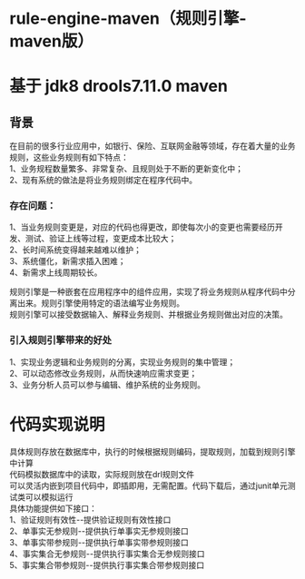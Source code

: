 # rule-engine-maven（规则引擎-maven版）
# 基于 jdk8  drools7.11.0 maven
## 背景 
在目前的很多行业应用中，如银行、保险、互联网金融等领域，存在着大量的业务规则，这些业务规则有如下特点：  
1、业务规程数量繁多、非常复杂、且规则处于不断的更新变化中；  
2、现有系统的做法是将业务规则绑定在程序代码中。  

### 存在问题：
1、当业务规则变更是，对应的代码也得更改，即使每次小的变更也需要经历开发、测试、验证上线等过程，变更成本比较大；  
2、长时间系统变得越来越难以维护；  
3、系统僵化，新需求插入困难；  
4、新需求上线周期较长。  

规则引擎是一种嵌套在应用程序中的组件应用，实现了将业务规则从程序代码中分离出来。规则引擎使用特定的语法编写业务规则。  
规则引擎可以接受数据输入、解释业务规则、并根据业务规则做出对应的决策。
 

### 引入规则引擎带来的好处
1、实现业务逻辑和业务规则的分离，实现业务规则的集中管理；  
2、可以动态修改业务规则，从而快速响应需求变更；  
3、业务分析人员可以参与编辑、维护系统的业务规则。  


# 代码实现说明 
具体规则存放在数据库中，执行的时候根据规则编码，提取规则，加载到规则引擎中计算  
代码模拟数据库中的读取，实际规则放在drl规则文件   
可以灵活内嵌到项目代码中，即插即用，无需配置。代码下载后，通过junit单元测试类可以模拟运行  
具体功能提供如下接口：  
1、验证规则有效性--提供验证规则有效性接口  
2、单事实无参规则--提供执行单事实无参规则接口  
3、单事实带参规则--提供执行单事实带参规则接口  
4、事实集合无参规则--提供执行事实集合无参规则接口  
5、事实集合带参规则--提供执行事实集合带参规则接口  



